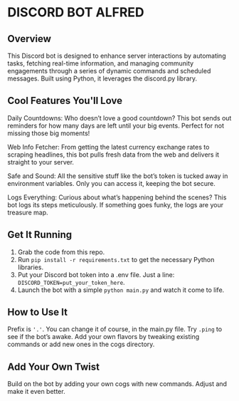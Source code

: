 # DISCORD BOT ALFRED

## Overview
This Discord bot is designed to enhance server interactions by automating tasks, fetching real-time information, and managing community engagements through a series of dynamic commands and scheduled messages. Built using Python, it leverages the discord.py library.

## Cool Features You'll Love

Daily Countdowns: Who doesn’t love a good countdown? This bot sends out reminders for how many days are left until your big events. Perfect for not missing those big moments!

Web Info Fetcher: From getting the latest currency exchange rates to scraping headlines, this bot pulls fresh data from the web and delivers it straight to your server.

Safe and Sound: All the sensitive stuff like the bot’s token is tucked away in environment variables. Only you can access it, keeping the bot secure.

Logs Everything: Curious about what’s happening behind the scenes? This bot logs its steps meticulously. If something goes funky, the logs are your treasure map.

## Get It Running
1. Grab the code from this repo.
2. Run `pip install -r requirements.txt` to get the necessary Python libraries.
3. Put your Discord bot token into a .env file. Just a line: `DISCORD_TOKEN=put_your_token_here`.
4. Launch the bot with a simple `python main.py` and watch it come to life.

## How to Use It
Prefix is `'.'`. You can change it of course, in the main.py file. Try `.ping` to see if the bot’s awake. Add your own flavors by tweaking existing commands or add new ones in the cogs directory.

## Add Your Own Twist
Build on the bot by adding your own cogs with new commands. Adjust and make it even better.